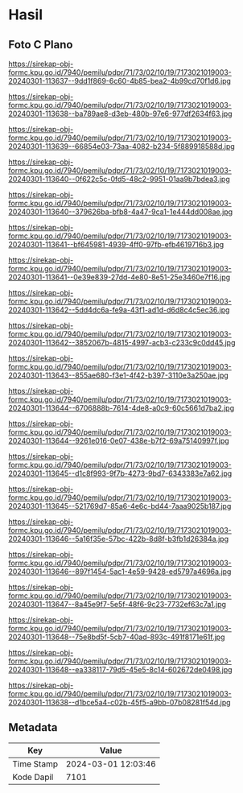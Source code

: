 # Hasil

## Foto C Plano

https://sirekap-obj-formc.kpu.go.id/7940/pemilu/pdpr/71/73/02/10/19/7173021019003-20240301-113637--9dd1f869-6c60-4b85-bea2-4b99cd70f1d6.jpg

https://sirekap-obj-formc.kpu.go.id/7940/pemilu/pdpr/71/73/02/10/19/7173021019003-20240301-113638--ba789ae8-d3eb-480b-97e6-977df2634f63.jpg

https://sirekap-obj-formc.kpu.go.id/7940/pemilu/pdpr/71/73/02/10/19/7173021019003-20240301-113639--66854e03-73aa-4082-b234-5f889918588d.jpg

https://sirekap-obj-formc.kpu.go.id/7940/pemilu/pdpr/71/73/02/10/19/7173021019003-20240301-113640--0f622c5c-0fd5-48c2-9951-01aa9b7bdea3.jpg

https://sirekap-obj-formc.kpu.go.id/7940/pemilu/pdpr/71/73/02/10/19/7173021019003-20240301-113640--379626ba-bfb8-4a47-9ca1-1e444dd008ae.jpg

https://sirekap-obj-formc.kpu.go.id/7940/pemilu/pdpr/71/73/02/10/19/7173021019003-20240301-113641--bf645981-4939-4ff0-97fb-efb4619716b3.jpg

https://sirekap-obj-formc.kpu.go.id/7940/pemilu/pdpr/71/73/02/10/19/7173021019003-20240301-113641--0e39e839-27dd-4e80-8e51-25e3460e7f16.jpg

https://sirekap-obj-formc.kpu.go.id/7940/pemilu/pdpr/71/73/02/10/19/7173021019003-20240301-113642--5dd4dc6a-fe9a-43f1-ad1d-d6d8c4c5ec36.jpg

https://sirekap-obj-formc.kpu.go.id/7940/pemilu/pdpr/71/73/02/10/19/7173021019003-20240301-113642--3852067b-4815-4997-acb3-c233c9c0dd45.jpg

https://sirekap-obj-formc.kpu.go.id/7940/pemilu/pdpr/71/73/02/10/19/7173021019003-20240301-113643--855ae680-f3e1-4f42-b397-3110e3a250ae.jpg

https://sirekap-obj-formc.kpu.go.id/7940/pemilu/pdpr/71/73/02/10/19/7173021019003-20240301-113644--6706888b-7614-4de8-a0c9-60c5661d7ba2.jpg

https://sirekap-obj-formc.kpu.go.id/7940/pemilu/pdpr/71/73/02/10/19/7173021019003-20240301-113644--9261e016-0e07-438e-b7f2-69a75140997f.jpg

https://sirekap-obj-formc.kpu.go.id/7940/pemilu/pdpr/71/73/02/10/19/7173021019003-20240301-113645--d1c8f993-9f7b-4273-9bd7-6343383e7a62.jpg

https://sirekap-obj-formc.kpu.go.id/7940/pemilu/pdpr/71/73/02/10/19/7173021019003-20240301-113645--521769d7-85a6-4e6c-bd44-7aaa9025b187.jpg

https://sirekap-obj-formc.kpu.go.id/7940/pemilu/pdpr/71/73/02/10/19/7173021019003-20240301-113646--5a16f35e-57bc-422b-8d8f-b3fb1d26384a.jpg

https://sirekap-obj-formc.kpu.go.id/7940/pemilu/pdpr/71/73/02/10/19/7173021019003-20240301-113646--897f1454-5ac1-4e59-9428-ed5797a4696a.jpg

https://sirekap-obj-formc.kpu.go.id/7940/pemilu/pdpr/71/73/02/10/19/7173021019003-20240301-113647--8a45e9f7-5e5f-48f6-9c23-7732ef63c7a1.jpg

https://sirekap-obj-formc.kpu.go.id/7940/pemilu/pdpr/71/73/02/10/19/7173021019003-20240301-113648--75e8bd5f-5cb7-40ad-893c-491f8171e61f.jpg

https://sirekap-obj-formc.kpu.go.id/7940/pemilu/pdpr/71/73/02/10/19/7173021019003-20240301-113648--ea338117-79d5-45e5-8c14-602672de0498.jpg

https://sirekap-obj-formc.kpu.go.id/7940/pemilu/pdpr/71/73/02/10/19/7173021019003-20240301-113638--d1bce5a4-c02b-45f5-a9bb-07b08281f54d.jpg


## Metadata

| Key        | Value               |
| ---------- | ------------------- |
| Time Stamp | 2024-03-01 12:03:46 |
| Kode Dapil | 7101                |




